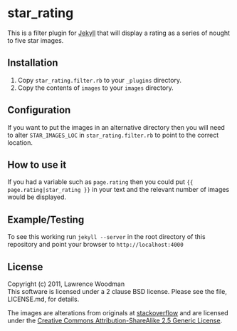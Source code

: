 star_rating
===========

This is a filter plugin for [Jekyll](http://jekyllrb.com/) that will display a rating as a series of nought to five star images.

Installation
------------
1. Copy `star_rating.filter.rb` to your `_plugins` directory.
2. Copy the contents of `images` to your `images` directory.

Configuration
-------------
If you want to put the images in an alternative directory then you will need to alter `STAR_IMAGES_LOC` in `star_rating.filter.rb` to point to the correct location.

How to use it
-------------
If you had a variable such as `page.rating` then you could put `{{ page.rating|star_rating }}` in your text
and the relevant number of images would be displayed.

Example/Testing
---------------
To see this working run `jekyll --server` in the root directory of this repository and point your browser to
`http://localhost:4000`

License
-------
Copyright (c) 2011, Lawrence Woodman  
This software is licensed under a 2 clause BSD license.  Please see the file, LICENSE.md, for details.

The images are alterations from originals at [stackoverflow](http://stackoverflow.com/questions/1987524/turn-a-number-into-star-rating-display-using-jquery-and-css) and are licensed under 
the [Creative Commons Attribution-ShareAlike 2.5 Generic License](http://creativecommons.org/licenses/by-sa/2.5/).
